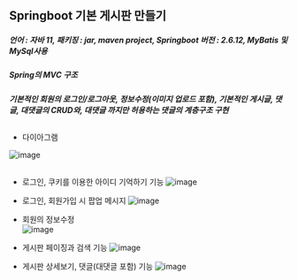 ## Springboot 기본 게시판 만들기


##### 언어 : 자바 11, 패키징 : jar,  maven project, Springboot 버전 : 2.6.12, MyBatis 및 MySql사용


##### Spring의 MVC 구조


##### 기본적인 회원의 로그인/로그아웃, 정보수정(이미지 업로드 포함), 기본적인 게시글, 댓글, 대댓글의 CRUD와, 대댓글 까지만 허용하는 댓글의 계층구조 구현

## 

* 다이아그램

![image](https://user-images.githubusercontent.com/58660769/197371382-48ad912c-8ab5-461d-befa-3a0b8c57748e.png)

## 


* 로그인, 쿠키를 이용한 아이디 기억하기 기능
![image](https://user-images.githubusercontent.com/58660769/196579775-56b34e77-dcd8-4a66-ba80-1165bb69a8fa.png)


* 로그인, 회원가입 시 팝업 메시지 
![image](https://user-images.githubusercontent.com/58660769/196580621-d249d2d1-3e29-4d03-b5b5-d24ef16da684.png)

  
* 회원의 정보수정  
![image](https://user-images.githubusercontent.com/58660769/196580140-64dc490c-d01a-4d9d-80ef-f88ce087eeb3.png)


* 게시판 페이징과 검색 기능 
![image](https://user-images.githubusercontent.com/58660769/196580255-4b500755-ba2e-4f61-9cd2-fc6554c95b18.png)


* 게시판 상세보기, 댓글(대댓글 포함) 기능
![image](https://user-images.githubusercontent.com/58660769/196580331-5c3c26db-b798-4221-b539-0fe744880770.png)



    
